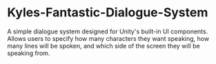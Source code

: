 # Kyles-Fantastic-Dialogue-System
A simple dialogue system designed for Unity's built-in UI components. Allows users to specify how many characters they want speaking, how many lines will be spoken, and which side of the screen they will be speaking from.

